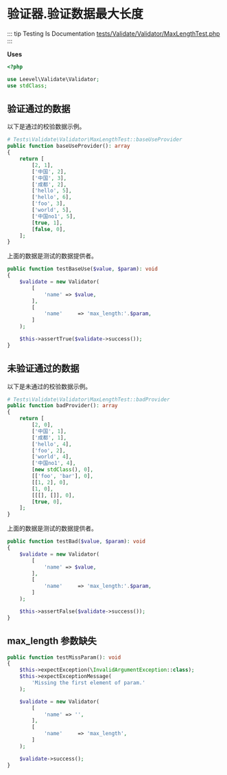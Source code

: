 # 验证器.验证数据最大长度

::: tip Testing Is Documentation
[tests/Validate/Validator/MaxLengthTest.php](https://github.com/hunzhiwange/framework/blob/master/tests/Validate/Validator/MaxLengthTest.php)
:::
    
**Uses**

``` php
<?php

use Leevel\Validate\Validator;
use stdClass;
```

## 验证通过的数据

以下是通过的校验数据示例。

``` php
# Tests\Validate\Validator\MaxLengthTest::baseUseProvider
public function baseUseProvider(): array
{
    return [
        [2, 1],
        ['中国', 2],
        ['中国', 3],
        ['成都', 2],
        ['hello', 5],
        ['hello', 6],
        ['foo', 3],
        ['world', 5],
        ['中国no1', 5],
        [true, 1],
        [false, 0],
    ];
}
```

上面的数据是测试的数据提供者。


``` php
public function testBaseUse($value, $param): void
{
    $validate = new Validator(
        [
            'name' => $value,
        ],
        [
            'name'     => 'max_length:'.$param,
        ]
    );

    $this->assertTrue($validate->success());
}
```
    
## 未验证通过的数据

以下是未通过的校验数据示例。

``` php
# Tests\Validate\Validator\MaxLengthTest::badProvider
public function badProvider(): array
{
    return [
        [2, 0],
        ['中国', 1],
        ['成都', 1],
        ['hello', 4],
        ['foo', 2],
        ['world', 4],
        ['中国no1', 4],
        [new stdClass(), 0],
        [['foo', 'bar'], 0],
        [[1, 2], 0],
        [1, 0],
        [[[], []], 0],
        [true, 0],
    ];
}
```

上面的数据是测试的数据提供者。


``` php
public function testBad($value, $param): void
{
    $validate = new Validator(
        [
            'name' => $value,
        ],
        [
            'name'     => 'max_length:'.$param,
        ]
    );

    $this->assertFalse($validate->success());
}
```
    
## max_length 参数缺失

``` php
public function testMissParam(): void
{
    $this->expectException(\InvalidArgumentException::class);
    $this->expectExceptionMessage(
        'Missing the first element of param.'
    );

    $validate = new Validator(
        [
            'name' => '',
        ],
        [
            'name'     => 'max_length',
        ]
    );

    $validate->success();
}
```